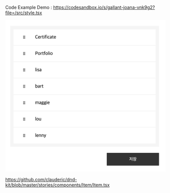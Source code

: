 Code Example Demo : https://codesandbox.io/s/gallant-joana-vnk9g2?file=/src/style.tsx

![img](./img.png)

https://github.com/clauderic/dnd-kit/blob/master/stories/components/Item/Item.tsx
